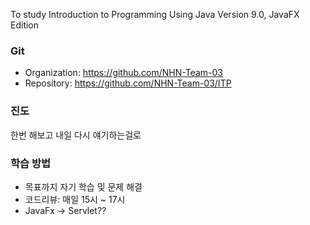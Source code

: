To study Introduction to Programming Using Java Version 9.0, JavaFX Edition

### Git

* Organization: https://github.com/NHN-Team-03
* Repository: https://github.com/NHN-Team-03/ITP

### 진도

한번 해보고 내일 다시 얘기하는걸로

### 학습 방법

* 목표까지 자기 학습 및 문제 해결
* 코드리뷰: 매일 15시 ~ 17시
* JavaFx -> Servlet??
